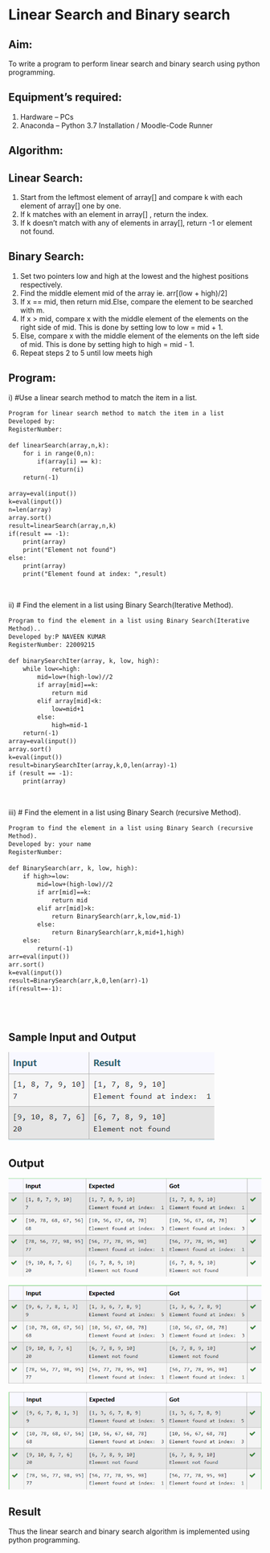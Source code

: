 # Linear Search and Binary search
## Aim:
To write a program to perform linear search and binary search using python programming.
## Equipment’s required:
1.	Hardware – PCs
2.	Anaconda – Python 3.7 Installation / Moodle-Code Runner
## Algorithm:
## Linear Search:
1.	Start from the leftmost element of array[] and compare k with each element of array[] one by one.
2.	If k matches with an element in array[] , return the index.
3.	If k doesn’t match with any of elements in array[], return -1 or element not found.
## Binary Search:
1.	Set two pointers low and high at the lowest and the highest positions respectively.
2.	Find the middle element mid of the array ie. arr[(low + high)/2]
3.	If x == mid, then return mid.Else, compare the element to be searched with m.
4.	If x > mid, compare x with the middle element of the elements on the right side of mid. This is done by setting low to low = mid + 1.
5.	Else, compare x with the middle element of the elements on the left side of mid. This is done by setting high to high = mid - 1.
6.	Repeat steps 2 to 5 until low meets high
## Program:
i)	#Use a linear search method to match the item in a list.
```
Program for linear search method to match the item in a list
Developed by:
RegisterNumber: 

def linearSearch(array,n,k):
    for i in range(0,n):
        if(array[i] == k):
            return(i)
    return(-1)
    
array=eval(input())
k=eval(input())
n=len(array)
array.sort()
result=linearSearch(array,n,k)
if(result == -1):
    print(array)
    print("Element not found")
else:
    print(array)
    print("Element found at index: ",result)



```
ii)	# Find the element in a list using Binary Search(Iterative Method).
```
Program to find the element in a list using Binary Search(Iterative Method)..
Developed by:P NAVEEN KUMAR
RegisterNumber: 22009215

def binarySearchIter(array, k, low, high):
    while low<=high:
        mid=low+(high-low)//2
        if array[mid]==k:
            return mid
        elif array[mid]<k:
            low=mid+1
        else:
            high=mid-1
    return(-1)
array=eval(input())
array.sort()
k=eval(input())
result=binarySearchIter(array,k,0,len(array)-1)
if (result == -1):
    print(array)



```
iii)	# Find the element in a list using Binary Search (recursive Method).
```
Program to find the element in a list using Binary Search (recursive Method).
Developed by: your name
RegisterNumber: 

def BinarySearch(arr, k, low, high):
    if high>=low:
        mid=low+(high-low)//2
        if arr[mid]==k:
            return mid
        elif arr[mid]>k:
            return BinarySearch(arr,k,low,mid-1)
        else:
            return BinarySearch(arr,k,mid+1,high)
    else:
        return(-1)
arr=eval(input())
arr.sort()
k=eval(input())
result=BinarySearch(arr,k,0,len(arr)-1)
if(result==-1):




```
## Sample Input and Output
![sample](/sample.png)


## Output
![output1](/op1.png)

![output2](/op2.png)

![output3](/op3.png)


## Result
Thus the linear search and binary search algorithm is implemented using python programming.